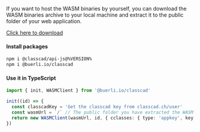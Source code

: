 If you want to host the WASM binaries by yourself, you can download the WASM binaries archive to your local machine and extract it to the public folder of your web application.

[Click here to download](%URL%)

#### Install packages

```sh
npm i @classcad/api-js@%VERSION%
npm i @buerli.io/classcad
```

#### Use it in TypeScript

```ts
import { init, WASMClient } from '@buerli.io/classcad'

init((id) => {
  const classcadKey = 'Get the classcad key from classcad.ch/user'
  const wasmUrl = `/` // The public folder you have extracted the WASM binaries into.
  return new WASMClient(wasmUrl, id, { cclasses: { type: 'appkey', key: classcadKey } })
})
```
